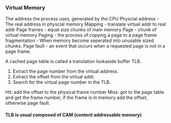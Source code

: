 ### Virtual Memory
The address the process uses, generated by the CPU
Physcial address - The real address in physcial memory 
Mapping - translate virtual addr to real addr
Page frames - equal size chunks of main memory
Page - chunk of virtual memory 
Paging - the process of copying a page to a page frame
fragmentation - When memory become seperated into unusable sized chunks.
Page fault - an event that occurs when a requested page is not in a page frame.

A cached page table is called a translation lookaside buffer TLB.
1. Extract the page number from the virtual address.
2. Extract the offset from the virtual addr.
3. Search for the virtual page number in the TLB.

Hit: add the offset to the physical frame number
Miss: got to the page table and get the frame number, if the frame is in memory add the offset,
      otherwise page fault.
      
#### TLB is usual composed of CAM (content addressable memory)
